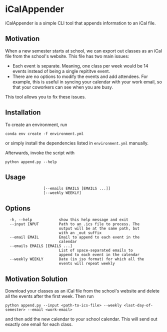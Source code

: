 # iCalAppender

iCalAppender is a simple CLI tool that appends information to an iCal file.

## Motivation

When a new semester starts at school, we can export out classes as an iCal file from the school's website. This file has two main issues:

- Each event is separate. Meaning, one class per week would be 14 events instead of being a single repititve event.
- There are no options to modify the events and add attendees. For example, this is useful in syncing your calendar with your work email, so that your coworkers can see when you are busy.

This tool allows you to fix these issues.

## Installation

To create an environment, run

```
conda env create -f environment.yml
```

or simply install the dependencies listed in `environment.yml` manually.

Afterwards, invoke the script with

```
python append.py --help
```

## Usage

```usage: append.py [-h] --input INPUT [--email EMAIL]
                 [--emails EMAILS [EMAILS ...]]
                 [--weekly WEEKLY]
```

## Options

```
  -h, --help            show this help message and exit
  --input INPUT         Path to an .ics file to process. The
                        output will be at the same path, but
                        with an _out suffix
  --email EMAIL         Email to append to each event in the
                        calendar
  --emails EMAILS [EMAILS ...]
                        List of space-separated emails to
                        append to each event in the calendar
  --weekly WEEKLY       Date (in iso format) for which all the
                        events will repeat weekly
```

## Motivation Solution

Download your classes as an iCal file from the school's website and delete all the events after the first week. Then run

```
python append.py --input <path-to-ics-file> --weekly <last-day-of-semester> --email <work-email>
```

and then add the new calendar to your school calendar. This will send out exactly one email for each class.
